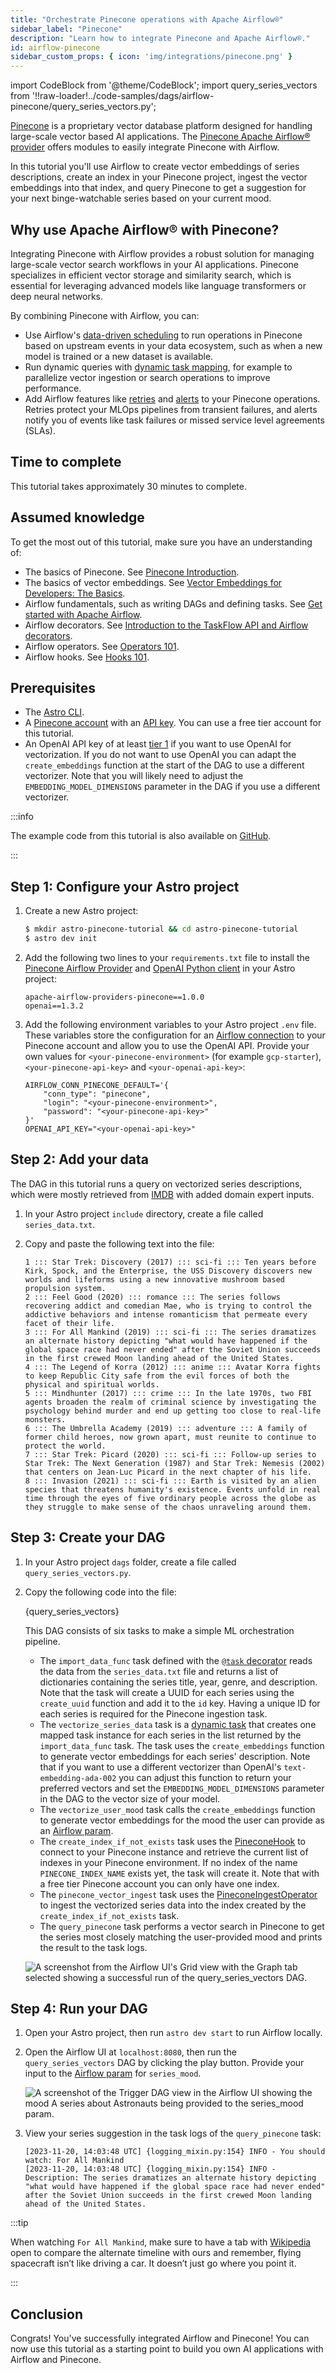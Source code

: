 ```yaml
---
title: "Orchestrate Pinecone operations with Apache Airflow®"
sidebar_label: "Pinecone"
description: "Learn how to integrate Pinecone and Apache Airflow®."
id: airflow-pinecone
sidebar_custom_props: { icon: 'img/integrations/pinecone.png' }
---
```


import CodeBlock from '@theme/CodeBlock';
import query_series_vectors from '!!raw-loader!../code-samples/dags/airflow-pinecone/query_series_vectors.py';

[Pinecone](https://www.pinecone.io/) is a proprietary vector database platform designed for handling large-scale vector based AI applications. The [Pinecone Apache Airflow® provider](https://airflow.apache.org/docs/apache-airflow-providers-pinecone/stable/index.html) offers modules to easily integrate Pinecone with Airflow.

In this tutorial you'll use Airflow to create vector embeddings of series descriptions, create an index in your Pinecone project, ingest the vector embeddings into that index, and query Pinecone to get a suggestion for your next binge-watchable series based on your current mood.

## Why use Apache Airflow® with Pinecone?

Integrating Pinecone with Airflow provides a robust solution for managing large-scale vector search workflows in your AI applications. Pinecone specializes in efficient vector storage and similarity search, which is essential for leveraging advanced models like language transformers or deep neural networks.

By combining Pinecone with Airflow, you can:

- Use Airflow's [data-driven scheduling](airflow-datasets.md) to run operations in Pinecone based on upstream events in your data ecosystem, such as when a new model is trained or a new dataset is available.
- Run dynamic queries with [dynamic task mapping](dynamic-tasks.md), for example to parallelize vector ingestion or search operations to improve performance.
- Add Airflow features like [retries](rerunning-dags.md#automatically-retry-tasks) and [alerts](error-notifications-in-airflow.md) to your Pinecone operations. Retries protect your MLOps pipelines from transient failures, and alerts notify you of events like task failures or missed service level agreements (SLAs).

## Time to complete 

This tutorial takes approximately 30 minutes to complete.

## Assumed knowledge

To get the most out of this tutorial, make sure you have an understanding of:

- The basics of Pinecone. See [Pinecone Introduction](https://docs.pinecone.io/docs/overview).
- The basics of vector embeddings. See [Vector Embeddings for Developers: The Basics](https://www.pinecone.io/learn/vector-embeddings-for-developers/).
- Airflow fundamentals, such as writing DAGs and defining tasks. See [Get started with Apache Airflow](get-started-with-airflow.md).
- Airflow decorators. See [Introduction to the TaskFlow API and Airflow decorators](airflow-decorators.md).
- Airflow operators. See [Operators 101](what-is-an-operator.md).
- Airflow hooks. See [Hooks 101](what-is-a-hook.md).

## Prerequisites

- The [Astro CLI](https://www.astronomer.io/docs/astro/cli/get-started).
- A [Pinecone account](https://app.pinecone.io/?sessionType=signup) with an [API key](https://docs.pinecone.io/docs/authentication). You can use a free tier account for this tutorial.
- An OpenAI API key of at least [tier 1](https://platform.openai.com/docs/guides/rate-limits/usage-tiers) if you want to use OpenAI for vectorization. If you do not want to use OpenAI you can adapt the `create_embeddings` function at the start of the DAG to use a different vectorizer. Note that you will likely need to adjust the `EMBEDDING_MODEL_DIMENSIONS` parameter in the DAG if you use a different vectorizer.

:::info

The example code from this tutorial is also available on [GitHub](https://github.com/astronomer/airflow-pinecone-tutorial). 

:::

## Step 1: Configure your Astro project 

1. Create a new Astro project:

    ```sh
    $ mkdir astro-pinecone-tutorial && cd astro-pinecone-tutorial
    $ astro dev init
    ```

2. Add the following two lines to your `requirements.txt` file to install the [Pinecone Airflow Provider](https://airflow.apache.org/docs/apache-airflow-providers-pinecone/stable/index.html) and [OpenAI Python client](https://platform.openai.com/docs/libraries) in your Astro project:

    ```text
    apache-airflow-providers-pinecone==1.0.0
    openai==1.3.2
    ```

3. Add the following environment variables to your Astro project `.env` file. These variables store the configuration for an [Airflow connection](connections.md) to your Pinecone account and allow you to use the OpenAI API. Provide your own values for `<your-pinecone-environment>` (for example `gcp-starter`), `<your-pinecone-api-key>` and `<your-openai-api-key>`:

    ```text
    AIRFLOW_CONN_PINECONE_DEFAULT='{
        "conn_type": "pinecone",
        "login": "<your-pinecone-environment>",
        "password": "<your-pinecone-api-key>"
    }'
    OPENAI_API_KEY="<your-openai-api-key>"
    ```

## Step 2: Add your data

The DAG in this tutorial runs a query on vectorized series descriptions, which were mostly retrieved from [IMDB](https://www.imdb.com/) with added domain expert inputs. 

1. In your Astro project `include` directory, create a file called `series_data.txt`. 
2. Copy and paste the following text into the file:

    ```text
    1 ::: Star Trek: Discovery (2017) ::: sci-fi ::: Ten years before Kirk, Spock, and the Enterprise, the USS Discovery discovers new worlds and lifeforms using a new innovative mushroom based propulsion system. 
    2 ::: Feel Good (2020) ::: romance ::: The series follows recovering addict and comedian Mae, who is trying to control the addictive behaviors and intense romanticism that permeate every facet of their life.
    3 ::: For All Mankind (2019) ::: sci-fi ::: The series dramatizes an alternate history depicting "what would have happened if the global space race had never ended" after the Soviet Union succeeds in the first crewed Moon landing ahead of the United States.
    4 ::: The Legend of Korra (2012) ::: anime ::: Avatar Korra fights to keep Republic City safe from the evil forces of both the physical and spiritual worlds.
    5 ::: Mindhunter (2017) ::: crime ::: In the late 1970s, two FBI agents broaden the realm of criminal science by investigating the psychology behind murder and end up getting too close to real-life monsters.
    6 ::: The Umbrella Academy (2019) ::: adventure ::: A family of former child heroes, now grown apart, must reunite to continue to protect the world.
    7 ::: Star Trek: Picard (2020) ::: sci-fi ::: Follow-up series to Star Trek: The Next Generation (1987) and Star Trek: Nemesis (2002) that centers on Jean-Luc Picard in the next chapter of his life.
    8 ::: Invasion (2021) ::: sci-fi ::: Earth is visited by an alien species that threatens humanity's existence. Events unfold in real time through the eyes of five ordinary people across the globe as they struggle to make sense of the chaos unraveling around them.
    ```

## Step 3: Create your DAG

1. In your Astro project `dags` folder, create a file called `query_series_vectors.py`.

2. Copy the following code into the file:

    <CodeBlock language="python">{query_series_vectors}</CodeBlock>

    This DAG consists of six tasks to make a simple ML orchestration pipeline.

    - The `import_data_func` task defined with the [`@task` decorator](airflow-decorators.md) reads the data from the `series_data.txt` file and returns a list of dictionaries containing the series title, year, genre, and description. Note that the task will create a UUID for each series using the `create_uuid` function and add it to the `id` key. Having a unique ID for each series is required for the Pinecone ingestion task.
    - The `vectorize_series_data` task is a [dynamic task](dynamic-tasks.md) that creates one mapped task instance for each series in the list returned by the `import_data_func` task. The task uses the `create_embeddings` function to generate vector embeddings for each series' description. Note that if you want to use a different vectorizer than OpenAI's `text-embedding-ada-002` you can adjust this function to return your preferred vectors and set the `EMBEDDING_MODEL_DIMENSIONS` parameter in the DAG to the vector size of your model.
    - The `vectorize_user_mood` task calls the `create_embeddings` function to generate vector embeddings for the mood the user can provide as an [Airflow param](airflow-params.md).
    - The `create_index_if_not_exists` task uses the [PineconeHook](https://registry.astronomer.io/providers/apache-airflow-providers-pinecone/versions/latest/modules/PineconeHook) to connect to your Pinecone instance and retrieve the current list of indexes in your Pinecone environment. If no index of the name `PINECONE_INDEX_NAME` exists yet, the task will create it. Note that with a free tier Pinecone account you can only have one index.
    - The `pinecone_vector_ingest` task uses the [PineconeIngestOperator](https://registry.astronomer.io/providers/apache-airflow-providers-pinecone/versions/latest/modules/PineconeIngestOperator) to ingest the vectorized series data into the index created by the `create_index_if_not_exists` task.
    - The `query_pinecone` task performs a vector search in Pinecone to get the series most closely matching the user-provided mood and prints the result to the task logs.

    ![A screenshot from the Airflow UI's Grid view with the Graph tab selected showing a successful run of the query_series_vectors DAG.](/img/tutorials/airflow-pinecone_query_series_vectors_dag.png)

## Step 4: Run your DAG

1. Open your Astro project, then run `astro dev start` to run Airflow locally.

2. Open the Airflow UI at `localhost:8080`, then run the `query_series_vectors` DAG by clicking the play button. Provide your input to the [Airflow param](airflow-params.md) for `series_mood`.

    ![A screenshot of the Trigger DAG view in the Airflow UI showing the mood `A series about Astronauts` being provided to the `series_mood` param.](/img/tutorials/airflow-pinecone_params.png)

3. View your series suggestion in the task logs of the `query_pinecone` task:

    ```text
    [2023-11-20, 14:03:48 UTC] {logging_mixin.py:154} INFO - You should watch: For All Mankind
    [2023-11-20, 14:03:48 UTC] {logging_mixin.py:154} INFO - Description: The series dramatizes an alternate history depicting "what would have happened if the global space race had never ended" after the Soviet Union succeeds in the first crewed Moon landing ahead of the United States.
    ```

:::tip

When watching `For All Mankind`, make sure to have a tab with [Wikipedia](https://en.wikipedia.org) open to compare the alternate timeline with ours and remember, flying spacecraft isn’t like driving a car. It doesn’t just go where you point it.

:::

## Conclusion

Congrats! You've successfully integrated Airflow and Pinecone! You can now use this tutorial as a starting point to build you own AI applications with Airflow and Pinecone.